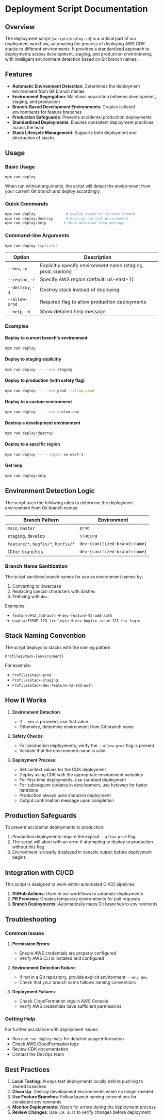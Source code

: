 # Deployment Script Documentation

## Overview

The deployment script (`scripts/deploy.sh`) is a critical part of our deployment workflow, automating the process of deploying AWS CDK stacks to different environments. It provides a standardized approach to deployments across development, staging, and production environments, with intelligent environment detection based on Git branch names.

## Features

- **Automatic Environment Detection**: Determines the deployment environment from Git branch names
- **Environment Segregation**: Maintains separation between development, staging, and production
- **Branch-Based Development Environments**: Creates isolated environments for feature branches
- **Production Safeguards**: Prevents accidental production deployments
- **Standardized Deployments**: Ensures consistent deployment practices across the team
- **Stack Lifecycle Management**: Supports both deployment and destruction of stacks

## Usage

### Basic Usage

```bash
npm run deploy
```

When run without arguments, the script will detect the environment from your current Git branch and deploy accordingly.

### Quick Commands

```bash
npm run deploy              # Deploy based on current branch
npm run deploy:destroy      # Destroy current environment
npm run deploy:help        # Show detailed help message
```

### Command-line Arguments

```bash
npm run deploy [options]
```

| Option            | Description                                                 |
| ----------------- | ----------------------------------------------------------- |
| `--env`, `-e`     | Explicitly specify environment name (staging, prod, custom) |
| `--region`, `-r`  | Specify AWS region (default: us-east-1)                     |
| `--destroy`, `-d` | Destroy stack instead of deploying                          |
| `--allow-prod`    | Required flag to allow production deployments               |
| `--help`, `-h`    | Show detailed help message                                  |

### Examples

#### Deploy to current branch's environment

```bash
npm run deploy
```

#### Deploy to staging explicitly

```bash
npm run deploy -- --env staging
```

#### Deploy to production (with safety flag)

```bash
npm run deploy -- --env prod --allow-prod
```

#### Deploy to a custom environment

```bash
npm run deploy -- --env custom-env
```

#### Destroy a development environment

```bash
npm run deploy:destroy
```

#### Deploy to a specific region

```bash
npm run deploy -- --region eu-west-1
```

#### Get help

```bash
npm run deploy:help
```

## Environment Detection Logic

The script uses the following rules to determine the deployment environment from Git branch names:

| Branch Pattern                      | Environment                   |
| ----------------------------------- | ----------------------------- |
| `main`, `master`                    | `prod`                        |
| `staging`, `develop`                | `staging`                     |
| `feature/*`, `bugfix/*`, `hotfix/*` | `dev-{sanitized-branch-name}` |
| Other branches                      | `dev-{sanitized-branch-name}` |

### Branch Name Sanitization

The script sanitizes branch names for use as environment names by:

1. Converting to lowercase
2. Replacing special characters with dashes
3. Prefixing with `dev-`

Examples:

- `feature/#42_add-auth` → `dev-feature-42-add-auth`
- `bugfix/ISSUE-123_fix-login` → `dev-bugfix-issue-123-fix-login`

## Stack Naming Convention

The script deploys to stacks with the naming pattern:

```
ProfilesStack-{environment}
```

For example:

- `ProfilesStack-prod`
- `ProfilesStack-staging`
- `ProfilesStack-dev-feature-42-add-auth`

## How It Works

1. **Environment Detection**:

   - If `--env` is provided, use that value
   - Otherwise, determine environment from Git branch name

2. **Safety Checks**:

   - For production deployments, verify the `--allow-prod` flag is present
   - Validate that the environment name is valid

3. **Deployment Process**:
   - Set context values for the CDK deployment
   - Deploy using CDK with the appropriate environment variables
   - For first-time deployments, use standard deployment
   - For subsequent updates in development, use hotswap for faster iterations
   - Production always uses standard deployment
   - Output confirmation message upon completion

## Production Safeguards

To prevent accidental deployments to production:

1. Production deployments require the explicit `--allow-prod` flag
2. The script will abort with an error if attempting to deploy to production without this flag
3. Environment is clearly displayed in console output before deployment begins

## Integration with CI/CD

This script is designed to work within automated CI/CD pipelines:

1. **GitHub Actions**: Used in our workflows to automate deployments
2. **PR Previews**: Creates temporary environments for pull requests
3. **Branch Deployments**: Automatically maps Git branches to environments

## Troubleshooting

### Common Issues

1. **Permission Errors**:

   - Ensure AWS credentials are properly configured
   - Verify AWS CLI is installed and configured

2. **Environment Detection Failure**:

   - If not in a Git repository, provide explicit environment: `--env dev`
   - Check that your branch name follows naming conventions

3. **Deployment Failures**:
   - Check CloudFormation logs in AWS Console
   - Verify AWS credentials have sufficient permissions

### Getting Help

For further assistance with deployment issues:

- Run `npm run deploy:help` for detailed usage information
- Check AWS CloudFormation logs
- Review CDK documentation
- Contact the DevOps team

## Best Practices

1. **Local Testing**: Always test deployments locally before pushing to shared branches
2. **Clean Up**: Destroy development environments when no longer needed
3. **Use Feature Branches**: Follow branch naming conventions for consistent environments
4. **Monitor Deployments**: Watch for errors during the deployment process
5. **Review Changes**: Use `cdk diff` to verify changes before deployment

